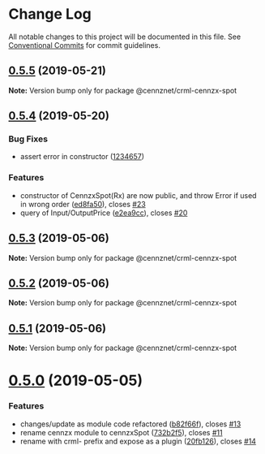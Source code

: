 # Change Log

All notable changes to this project will be documented in this file.
See [Conventional Commits](https://conventionalcommits.org) for commit guidelines.

## [0.5.5](http://bgithub.com/cennznet/crml-cennzx-spot.js/compare/v0.5.4...v0.5.5) (2019-05-21)

**Note:** Version bump only for package @cennznet/crml-cennzx-spot





## [0.5.4](http://bgithub.com/cennznet/crml-cennzx-spot.js/compare/v0.5.0...v0.5.4) (2019-05-20)


### Bug Fixes

* assert error in constructor ([1234657](http://bgithub.com/cennznet/crml-cennzx-spot.js/commit/1234657))


### Features

* constructor of CennzxSpot(Rx) are now public, and throw Error if used in wrong order ([ed8fa50](http://bgithub.com/cennznet/crml-cennzx-spot.js/commit/ed8fa50)), closes [#23](http://bgithub.com/cennznet/crml-cennzx-spot.js/issues/23)
* query of Input/OutputPrice ([e2ea9cc](http://bgithub.com/cennznet/crml-cennzx-spot.js/commit/e2ea9cc)), closes [#20](http://bgithub.com/cennznet/crml-cennzx-spot.js/issues/20)





## [0.5.3](https://bitbucket.org/centralitydev/cennznet-js-spotx/compare/v0.5.0...v0.5.3) (2019-05-06)

**Note:** Version bump only for package @cennznet/crml-cennzx-spot





## [0.5.2](https://bitbucket.org/centralitydev/cennznet-js-spotx/compare/v0.5.1...v0.5.2) (2019-05-06)

**Note:** Version bump only for package @cennznet/crml-cennzx-spot





## [0.5.1](https://bitbucket.org/centralitydev/cennznet-js-spotx/compare/v0.5.0...v0.5.1) (2019-05-06)

**Note:** Version bump only for package @cennznet/crml-cennzx-spot





# [0.5.0](https://bitbucket.org/centralitydev/cennznet-js-spotx/compare/v0.4.0...v0.5.0) (2019-05-05)


### Features

* changes/update as module code refactored ([b82f66f](https://bitbucket.org/centralitydev/cennznet-js-spotx/commits/b82f66f)), closes [#13](https://bitbucket.org/centralitydev/cennznet-js-spotx/issue/13)
* rename cennzx module to cennzxSpot ([732b2f5](https://bitbucket.org/centralitydev/cennznet-js-spotx/commits/732b2f5)), closes [#11](https://bitbucket.org/centralitydev/cennznet-js-spotx/issue/11)
* rename with crml- prefix and expose as a plugin ([20fb126](https://bitbucket.org/centralitydev/cennznet-js-spotx/commits/20fb126)), closes [#14](https://bitbucket.org/centralitydev/cennznet-js-spotx/issue/14)
